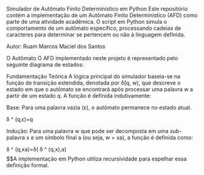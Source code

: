 Simulador de Autômato Finito Determinístico em Python
Este repositório contém a implementação de um Autômato Finito Determinístico (AFD) como parte de uma atividade acadêmica. O script em Python simula o comportamento de um autômato específico, processando cadeias de caracteres para determinar se pertencem ou não à linguagem definida.

Autor: Ruam Marcos Maciel dos Santos

O Autômato
O AFD implementado neste projeto é representado pelo seguinte diagrama de estados:

Fundamentação Teórica
A lógica principal do simulador baseia-se na função de transição estendida, denotada por δ̂(q, w), que descreve o estado em que o autômato se encontrará após processar uma palavra w a partir de um estado q. A função é definida indutivamente:

Base: Para uma palavra vazia (ε), o autômato permanece no estado atual.

δ
^
 (q,ϵ)=q
$$$$

Indução: Para uma palavra w que pode ser decomposta em uma sub-palavra x e um símbolo final a (ou seja, w = xa), a função é definida como:

δ
^
 (q,xa)=δ( 
δ
^
 (q,x),a)
$$$$
$$A implementação em Python utiliza recursividade para espelhar essa definição formal.